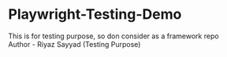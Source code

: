 # Playwright-Testing-Demo
This is for testing purpose, so don consider as a framework repo
<br>
Author - Riyaz Sayyad (Testing Purpose)
